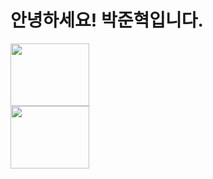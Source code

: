 # 안녕하세요! 박준혁입니다.
  <a href="https://github.com/devxb/gitanimals">
    <img src="https://render.gitanimals.org/lines/jpark0506?pet-id=654151523447205032" width="50%" height="100"/> <img src="https://render.gitanimals.org/lines/jpark0506?pet-id=658634835079322797" width="50%" height="100"/>
  </a>
</div>
